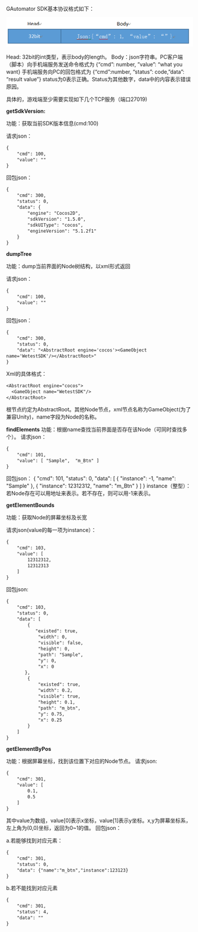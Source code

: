 GAutomator SDK基本协议格式如下：

![avatar](pic/protocol.png)

Head: 32bit的int类型，表示body的length。
Body：json字符串。PC客户端（脚本）向手机端服务发送命令格式为
{“cmd”: number, ”value”: “what you want}
手机端服务向PC的回包格式为
{“cmd”:number, “status”: code,”data”: “result value”}
status为0表示正确。Status为其他数字，data中的内容表示错误原因。

具体的，游戏端至少需要实现如下几个TCP服务（端口27019)

**getSdkVersion:**

功能：获取当前SDK版本信息(cmd:100)

请求json：

	{
		"cmd": 100, 
		"value": ""
	}
回包json：
	
	{
	    "cmd": 300, 
	    "status": 0, 
	    "data": {
	        "engine": "Cocos2D", 
	        "sdkVersion": "1.5.0", 
	        "sdkUIType": "cocos", 
	        "engineVersion": "5.1.2f1"
	    }
	}
	
**dumpTree**

功能：dump当前界面的Node树结构，以xml形式返回

请求json：

	{
	    "cmd": 100, 
	    "value": ""
	}
	
回包json：

	{
	    "cmd": 300, 
	    "status": 0, 
	    "data": "<AbstractRoot engine='cocos'><GameObject name='WetestSDK'/></AbstractRoot>"
	}
	
Xml的具体格式：

	<AbstractRoot engine="cocos">
	  <GameObject name="WetestSDK"/>
	</AbstractRoot>
	
根节点约定为AbstractRoot。其他Node节点，xml节点名称为GameObject(为了兼容Unity)，name字段为Node的名称。

**findElements**
功能：根据name查找当前界面是否存在该Node（可同时查找多个）。
请求json：

	{
	    "cmd": 101, 
	    "value": [ "Sample",  "m_Btn" ]
	}
回包json：
{
    "cmd": 101, 
    "status": 0, 
    "data": [
	    {
	    "instance": -1,  "name": "Sample"
	    }, 
	    {
	    "instance": 12312312,  "name": "m_Btn"
	    }
    ]
}
instance（整型）：若Node存在可以用地址来表示。若不存在，则可以用-1来表示。

**getElementBounds**

功能：获取Node的屏幕坐标及长宽

请求json(value的每一项为instance）：
	
	{
	    "cmd": 103, 
	    "value": [
	        12312312, 
	        12312313
	    ]
	}
回包json:
	
	{
	    "cmd": 103, 
	    "status": 0, 
	    "data": [
	        {
	           "existed": true, 
			    "width": 0, 
			    "visible": false, 
			    "height": 0, 
			    "path": "Sample", 
			    "y": 0, 
			    "x": 0
		   }, 
		    {
			    "existed": true, 
			    "width": 0.2, 
			    "visible": true, 
			    "height": 0.1, 
			    "path": "m_btn", 
			    "y": 0.75, 
			    "x": 0.25
		    }
	    ]
	}
**getElementByPos**

功能：根据屏幕坐标，找到该位置下对应的Node节点。
请求json:
	
	{
	    "cmd": 301, 
	    "value": [
	        0.1, 
	        0.5
	    ]
	}
	
其中value为数组，value[0]表示x坐标，value[1]表示y坐标。x,y为屏幕坐标系，左上角为(0,0)坐标，返回为0~1的值。
回包json：

a.若能够找到对应元素：
	
	{
	    "cmd": 301, 
	    "status": 0,  
	    "data": {"name":"m_btn","instance":123123}
	}
	
b.若不能找到对应元素
	
	{
	    "cmd": 301, 
	    "status": 4,
	    "data": ""
	}
 
